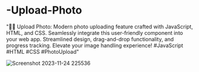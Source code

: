 # -Upload-Photo
"📸✨ Upload Photo: Modern photo uploading feature crafted with JavaScript, HTML, and CSS. Seamlessly integrate this user-friendly component into your web app. Streamlined design, drag-and-drop functionality, and progress tracking. Elevate your image handling experience! #JavaScript #HTML #CSS #PhotoUpload"

![Screenshot 2023-11-24 225536](https://github.com/AminEaabada/Rock-Paper-Scissor/assets/121450473/11f9803b-aa47-4215-bb75-a6f14035bbbc)
